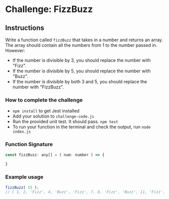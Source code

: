 # Challenge: FizzBuzz

## Instructions


Write a function called `fizzBuzz` that takes in a number and returns an array. 
The array should contain all the numbers from 1 to the number passed in. 
However: 
- If the number is divisible by 3, you should replace the number with "Fizz". 
- If the number is divisible by 5, you should replace the number with "Buzz". 
- If the number is divisible by both 3 and 5, you should replace the number with "FizzBuzz".

### How to complete the challenge
- `npm install` to get Jest installed
- Add your solution to `challenge-code.js`
- Run the provided unit test. It should pass. `npm test`
- To run your function in the terminal and check the output, run `node index.js`

### Function Signature

```javascript
const fizzBuzz: any[] = ( num: number ) => {
	
}
```

### Example usage

```javascript
fizzBuzz( 15 );
// [ 1, 2, 'Fizz', 4, 'Buzz', 'Fizz', 7, 8, 'Fizz', 'Buzz', 11, 'Fizz', 13, 14, 'FizzBuzz' ]

```